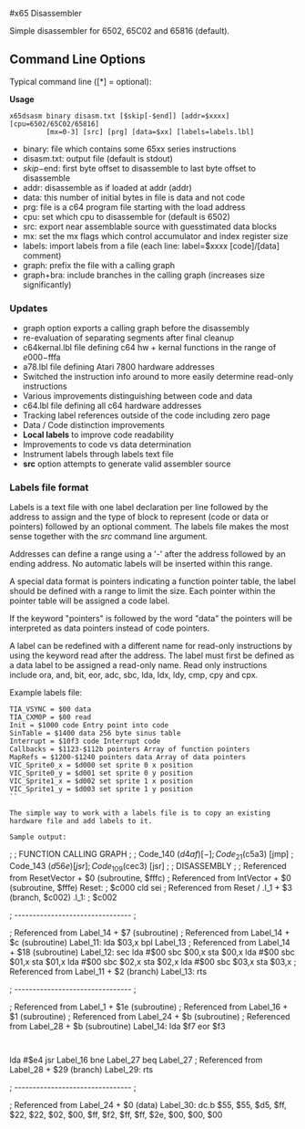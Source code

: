 #x65 Disassembler

Simple disassembler for 6502, 65C02 and 65816 (default).

## Command Line Options

Typical command line ([*] = optional):

**Usage**

```
x65dsasm binary disasm.txt [$skip[-$end]] [addr=$xxxx] [cpu=6502/65C02/65816]
         [mx=0-3] [src] [prg] [data=$xx] [labels=labels.lbl]
```

* binary: file which contains some 65xx series instructions
* disasm.txt: output file (default is stdout)
* $skip-$end: first byte offset to disassemble to last byte offset to disassemble
* addr: disassemble as if loaded at addr (addr)
* data: this number of initial bytes in file is data and not code
* prg: file is a c64 program file starting with the load address
* cpu: set which cpu to disassemble for (default is 6502)
* src: export near assemblable source with guesstimated data blocks
* mx: set the mx flags which control accumulator and index register size
* labels: import labels from a file (each line: label=$xxxx [code]/[data] comment)
* graph: prefix the file with a calling graph
* graph+bra: include branches in the calling graph (increases size significantly)

### Updates

* graph option exports a calling graph before the disassembly
* re-evaluation of separating segments after final cleanup
* c64kernal.lbl file defining c64 hw + kernal functions in the range of $e000-$fffa
* a78.lbl file defining Atari 7800 hardware addresses
* Switched the instruction info around to more easily determine read-only instructions
* Various improvements distinguishing between code and data
* c64.lbl file defining all c64 hardware addresses
* Tracking label references outside of the code including zero page
* Data / Code distinction improvements
* **Local labels** to improve code readability
* Improvements to code vs data determination
* Instrument labels through labels text file
* **src** option attempts to generate valid assembler source

### Labels file format

Labels is a text file with one label declaration per line followed by the address to assign and the
type of block to represent (code or data or pointers) followed by an optional comment. The labels
file makes the most sense together with the *src* command line argument.

Addresses can define a range using a '-' after the address followed by an ending address.
No automatic labels will be inserted within this range.

A special data format is pointers indicating a function pointer table, the label should be
defined with a range to limit the size. Each pointer within the pointer table will be
assigned a code label.

If the keyword "pointers" is followed by the word "data" the pointers will be interpreted as
data pointers instead of code pointers.

A label can be redefined with a different name for read-only instructions by using the keyword
read after the address. The label must first be defined as a data label to be assigned a
read-only name. Read only instructions include ora, and, bit, eor, adc, sbc, lda, ldx, ldy, cmp, cpy and cpx. 


Example labels file:

```
TIA_VSYNC = $00 data
TIA_CXM0P = $00 read
Init = $1000 code Entry point into code
SinTable = $1400 data 256 byte sinus table
Interrupt = $10f3 code Interrupt code
Callbacks = $1123-$112b pointers Array of function pointers
MapRefs = $1200-$1240 pointers data Array of data pointers
VIC_Sprite0_x = $d000 set sprite 0 x position
VIC_Sprite0_y = $d001 set sprite 0 y position
VIC_Sprite1_x = $d002 set sprite 1 x position
VIC_Sprite1_y = $d003 set sprite 1 y position
``

The simple way to work with a labels file is to copy an existing hardware file and add labels to it.

Sample output:

```
;
; FUNCTION CALLING GRAPH
;
; Code_140 ($d4af) [-]
;   Code_21 ($c5a3) [jmp]
;     Code_143 ($d56e) [jsr]
;       Code_109 ($cec3) [jsr]
;
; DISASSEMBLY
;
; Referenced from ResetVector + $0 (subroutine, $fffc)
; Referenced from IntVector + $0 (subroutine, $fffe)
Reset: ; $c000
  cld 
  sei 
; Referenced from Reset / .l_1 + $3 (branch, $c002)
.l_1: ; $c002

; -------------------------------- ;

; Referenced from Label_14 + $7 (subroutine)
; Referenced from Label_14 + $c (subroutine)
Label_11:
  lda $03,x
  bpl Label_13
; Referenced from Label_14 + $18 (subroutine)
Label_12:
  sec 
  lda #$00
  sbc $00,x
  sta $00,x
  lda #$00
  sbc $01,x
  sta $01,x
  lda #$00
  sbc $02,x
  sta $02,x
  lda #$00
  sbc $03,x
  sta $03,x
; Referenced from Label_11 + $2 (branch)
Label_13:
  rts 

; -------------------------------- ;

; Referenced from Label_1 + $1e (subroutine)
; Referenced from Label_16 + $1 (subroutine)
; Referenced from Label_24 + $b (subroutine)
; Referenced from Label_28 + $b (subroutine)
Label_14:
  lda $f7
  eor $f3
```


```
  lda #$e4
  jsr Label_16
  bne Label_27
  beq Label_27
; Referenced from Label_28 + $29 (branch)
Label_29:
  rts 

; -------------------------------- ;

; Referenced from Label_24 + $0 (data)
Label_30:
  dc.b $55, $55, $d5, $ff, $22, $22, $02, $00, $ff, $f2, $ff, $ff, $2e, $00, $00, $00
```